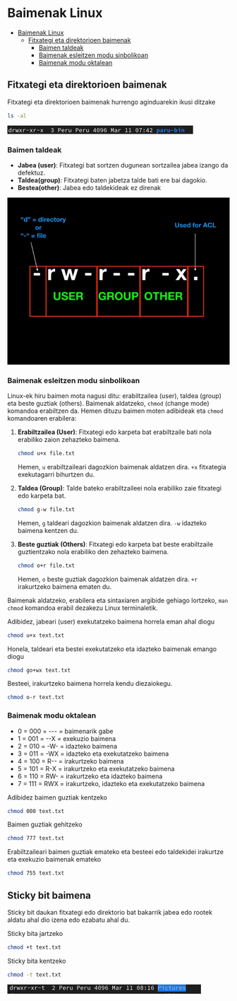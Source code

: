 # Baimenak Linux
- [Baimenak Linux](#baimenak-linux)
  - [Fitxategi eta direktorioen baimenak](#fitxategi-eta-direktorioen-baimenak)
    - [Baimen taldeak](#baimen-taldeak)
    - [Baimenak esleitzen modu sinbolikoan](#baimenak-esleitzen-modu-sinbolikoan)
    - [Baimenak modu oktalean](#baimenak-modu-oktalean)

## Fitxategi eta direktorioen baimenak

Fitxategi eta direktorioen baimenak hurrengo aginduarekin ikusi ditzake

```bash
ls -al
```
![alt text](image.png)

### Baimen taldeak

- **Jabea (user)**: Fitxategi bat sortzen dugunean sortzailea jabea izango da defektuz.
- **Taldea(group)**: Fitxategi baten jabetza talde bati ere bai dagokio.
- **Bestea(other)**: Jabea edo taldekideak ez direnak 

![alt text](image-1.png)

### Baimenak esleitzen modu sinbolikoan

Linux-ek hiru baimen mota nagusi ditu: erabiltzailea (user), taldea (group) eta beste guztiak (others). Baimenak aldatzeko, `chmod` (change mode) komandoa erabiltzen da. Hemen dituzu baimen moten adibideak eta `chmod` komandoaren erabilera:

1. **Erabiltzailea (User)**: Fitxategi edo karpeta bat erabiltzaile bati nola erabiliko zaion zehazteko baimena.

   ```bash
   chmod u+x file.txt
   ```

   Hemen, `u` erabiltzaileari dagozkion baimenak aldatzen dira. `+x` fitxategia exekutagarri bihurtzen du.

2. **Taldea (Group)**: Talde bateko erabiltzaileei nola erabiliko zaie fitxategi edo karpeta bat.

   ```bash
   chmod g-w file.txt
   ```

   Hemen, `g` taldeari dagozkion baimenak aldatzen dira. `-w` idazteko baimena kentzen du.

3. **Beste guztiak (Others)**: Fitxategi edo karpeta bat beste erabiltzaile guztientzako nola erabiliko den zehazteko baimena.

   ```bash
   chmod o+r file.txt
   ```

   Hemen, `o` beste guztiak dagozkion baimenak aldatzen dira. `+r` irakurtzeko baimena ematen du.

Baimenak aldatzeko, erabilera eta sintaxiaren argibide gehiago lortzeko, `man chmod` komandoa erabil dezakezu Linux terminaletik.

Adibidez, jabeari (user) exekutatzeko baimena horrela eman ahal diogu
```bash
chmod u+x text.txt
```
Honela, taldeari eta bestei exekutatzeko eta idazteko baimenak emango diogu
```bash
chmod go+wx text.txt
```

Besteei, irakurtzeko baimena horrela kendu diezaiokegu.
```bash
chmod o-r text.txt
```

### Baimenak modu oktalean

- 0 = 000 = --- = baimenarik gabe 
- 1 = 001 = --X = exekuzio baimena
- 2 = 010 = -W- = idazteko baimena
- 3 = 011 = -WX = idazteko eta exekutatzeko baimena
- 4 = 100 = R-- = irakurtzeko baimena
- 5 = 101 = R-X = irakurtzeko eta exekutatzeko baimena
- 6 = 110 = RW- = irakurtzeko eta idazteko baimena
- 7 = 111 = RWX = irakurtzeko, idazteko eta exekutatzeko baimena

Adibidez baimen guztiak kentzeko 
```bash
chmod 000 text.txt
```

Baimen guztiak gehitzeko
```bash
chmod 777 text.txt
```

Erabiltzaileari baimen guztiak emateko eta besteei edo taldekidei irakurtze eta exekuzio baimenak emateko 
```bash
chmod 755 text.txt
```

## Sticky bit baimena

Sticky bit daukan fitxategi edo direktorio bat bakarrik jabea edo rootek aldatu ahal dio izena edo ezabatu ahal du.

Sticky bita jartzeko 
```bash
chmod +t text.txt
```
Sticky bita kentzeko 
```bash
chmod -t text.txt
```
![alt text](image-2.png)